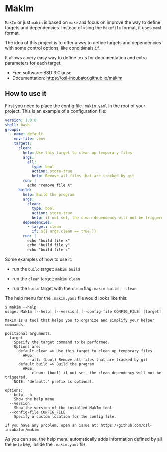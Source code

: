 # MakIm

`MakIn` or just `makin` is based on `make` and focus on improve
the way to define targets and dependencies. Instead of using the
`Makefile` format, it uses `yaml` format.

The idea of this project is to offer a way to define targets and
dependencies with some control options, like conditionals `if`.

It allows a very easy way to define texts for documentation and
extra parameters for each target.


* Free software: BSD 3 Clause
* Documentation: https://osl-incubator.github.io/makim


## How to use it

First you need to place the config file `.makim.yaml` in the root of your project.
This is an example of a configuration file:

```yaml
version: 1.0.0
shell: bash
groups:
  - name: default
    env-file: .env
    targets:
      clean:
        help: Use this target to clean up temporary files
        args:
          all:
            type: bool
            action: store-true
            help: Remove all files that are tracked by git
        run: |
          echo "remove file X"
      build:
        help: Build the program
        args:
          clean:
            type: bool
            action: store-true
            help: if not set, the clean dependency will not be triggered.
        dependencies:
          - target: clean
            if: ${{ args.clean == true }}
        run: |
          echo "build file x"
          echo "build file y"
          echo "build file z"

```

Some examples of how to use it:

* run the `build` target:
  `makim build`

* run the `clean` target:
  `makim clean`

* run the `build` target with the `clean` flag:
  `makim build --clean`


The help menu for the `.makim.yaml` file would looks like this:

```
$ makim --help
usage: MakIm [--help] [--version] [--config-file CONFIG_FILE] [target]

MakIm is a tool that helps you to organize and simplify your helper commands.

positional arguments:
  target
    Specify the target command to be performed.
    Options are:
      default.clean => Use this target to clean up temporary files
        ARGS:
          --all: (bool) Remove all files that are tracked by git
      default.build => Build the program
        ARGS:
          --clean: (bool) if not set, the clean dependency will not be triggered.
    NOTE: 'default.' prefix is optional.

options:
  --help, -h
    Show the help menu
  --version
    Show the version of the installed MakIm tool.
  --config-file CONFIG_FILE
    Specify a custom location for the config file.

If you have any problem, open an issue at: https://github.com/osl-incubator/makim
```

As you can see, the help menu automatically adds information defined by all the `help` key, inside the `.makim.yaml` file.
